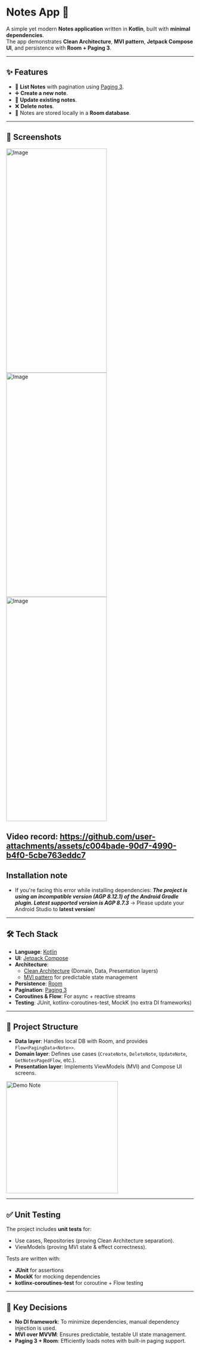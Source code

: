 # Notes App 📒

A simple yet modern **Notes application** written in **Kotlin**, built with **minimal dependencies**.  
The app demonstrates **Clean Architecture**, **MVI pattern**, **Jetpack Compose UI**, and persistence with **Room + Paging 3**.

---

## ✨ Features
- 📄 **List Notes** with pagination using [Paging 3](https://developer.android.com/topic/libraries/architecture/paging/v3).
- ➕ **Create a new note**.
- 📝 **Update existing notes**.
- ❌ **Delete notes**.
- 💾 Notes are stored locally in a **Room database**.

---

## 📱 Screenshots

<img width="270" height="600" alt="Image" src="https://github.com/user-attachments/assets/2cc4f6cd-e7e2-47d4-8692-eac426805eed" />

<img width="270" height="600" alt="Image" src="https://github.com/user-attachments/assets/2c63f123-99fa-410a-89f3-a82aff681f1f" />

<img width="270" height="600" alt="Image" src="https://github.com/user-attachments/assets/5ed63a62-3cb6-468b-b87c-b7ee70c18a8a" />

**Video record:** https://github.com/user-attachments/assets/c004bade-90d7-4990-b4f0-5cbe763eddc7
---

## Installation note

- If you're facing this error while installing dependencies: **_The project is using an incompatible version (AGP 8.12.1) of the Android Gradle plugin. Latest supported version is AGP 8.7.3_**
-> Please update your Android Studio to **latest version**!

---

## 🛠 Tech Stack
- **Language**: [Kotlin](https://kotlinlang.org/)
- **UI**: [Jetpack Compose](https://developer.android.com/jetpack/compose)
- **Architecture**:
    - [Clean Architecture](https://developer.android.com/topic/architecture) (Domain, Data, Presentation layers)
    - [MVI pattern](https://proandroiddev.com/a-robust-mvi-with-jetpack-compose-e08882d2c4ff) for predictable state management
- **Persistence**: [Room](https://developer.android.com/training/data-storage/room)
- **Pagination**: [Paging 3](https://developer.android.com/topic/libraries/architecture/paging/v3)
- **Coroutines & Flow**: For async + reactive streams
- **Testing**: JUnit, kotlinx-coroutines-test, MockK (no extra DI frameworks)

---

## 📐 Project Structure

- **Data layer**: Handles local DB with Room, and provides `Flow<PagingData<Note>>`.
- **Domain layer**: Defines use cases (`CreateNote`, `DeleteNote`, `UpdateNote`, `GetNotesPagedFlow`, etc.).
- **Presentation layer**: Implements ViewModels (MVI) and Compose UI screens.

<img src="https://developer.android.com/static/topic/libraries/architecture/images/mad-arch-overview-data.png" alt="Demo Note" width="300"/>

---

## ✅ Unit Testing
The project includes **unit tests** for:
- Use cases, Repositories (proving Clean Architecture separation).
- ViewModels (proving MVI state & effect correctness).

Tests are written with:
- **JUnit** for assertions
- **MockK** for mocking dependencies
- **kotlinx-coroutines-test** for coroutine + Flow testing

---

## 🔑 Key Decisions
- **No DI framework**: To minimize dependencies, manual dependency injection is used.
- **MVI over MVVM**: Ensures predictable, testable UI state management.
- **Paging 3 + Room**: Efficiently loads notes with built-in paging support.
